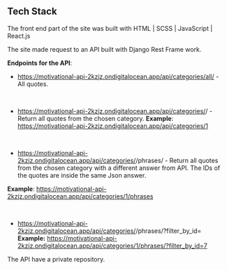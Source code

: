 

## Tech Stack


The front end part of the site was built with HTML | SCSS | JavaScript | React.js 

The site made request to an API built with Django Rest Frame work.

**Endpoints for the API**:

- https://motivational-api-2kzjz.ondigitalocean.app/api/categories/all/ - All quotes.

  &nbsp; 
 
- https://motivational-api-2kzjz.ondigitalocean.app/api/categories/<ID OF CATEGORY>/ - Return all quotes from the chosen category.
**Example**: https://motivational-api-2kzjz.ondigitalocean.app/api/categories/1

  &nbsp; 
 

- https://motivational-api-2kzjz.ondigitalocean.app/api/categories/<ID OF CATEGORY>/phrases/ -  Return all quotes from the chosen category with a different answer from API. The IDs of the quotes are inside the same Json answer.

**Example**: https://motivational-api-2kzjz.ondigitalocean.app/api/categories/1/phrases

  &nbsp; 
 
- https://motivational-api-2kzjz.ondigitalocean.app/api/categories/<ID OF CATEGORY>/phrases/?filter_by_id=<ID OF QUOTE>
**Example:** https://motivational-api-2kzjz.ondigitalocean.app/api/categories/1/phrases/?filter_by_id=7


The API have a private repository.